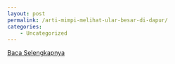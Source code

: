```yaml
---
layout: post
permalink: /arti-mimpi-melihat-ular-besar-di-dapur/
categories:
    - Uncategorized
---
```


[Baca Selengkapnya](/08)